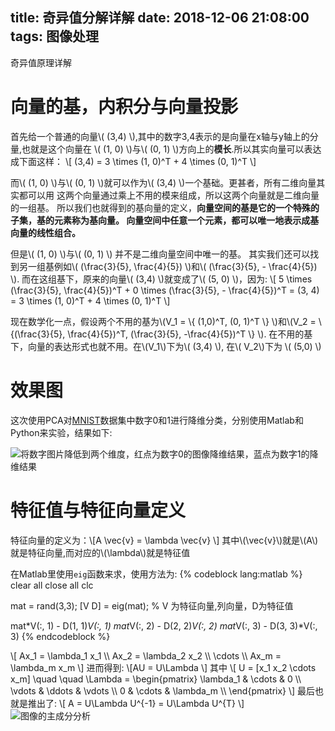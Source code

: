 title: 奇异值分解详解
date: 2018-12-06 21:08:00
tags: 图像处理
---
奇异值原理详解
<!--more-->

<script type="text/javascript" src="http://cdn.mathjax.org/mathjax/latest/MathJax.js?config=TeX-AMS-MML_HTMLorMML"></script>

# 向量的基，内积分与向量投影
首先给一个普通的向量\\( (3,4)  \\),其中的数字3,4表示的是向量在x轴与y轴上的分量,也就是这个向量在
\\( (1, 0) \\)与\\( (0, 1) \\)方向上的**模长**.所以其实向量可以表达成下面这样：
\\[
(3,4) = 3 \times (1, 0)^T + 4 \times (0, 1)^T
\\]

而\\( (1, 0) \\)与\\( (0, 1) \\)就可以作为\\( (3,4) \\)一个基础。更甚者，所有二维向量其实都可以用
这两个向量通过乘上不用的模来组成，所以这两个向量就是二维向量的一组基。
所以我们也就得到的基向量的定义，**向量空间的基是它的一个特殊的子集，基的元素称为基向量。
向量空间中任意一个元素，都可以唯一地表示成基向量的线性组合。**

但是\\( (1, 0) \\)与\\( (0, 1) \\) 并不是二维向量空间中唯一的基。
其实我们还可以找到另一组基例如\\( (\frac{3}{5}, \frac{4}{5})  \\)和\\( (\frac{3}{5}, - \frac{4}{5})  \\).
而在这组基下，原来的向量\\( (3,4) \\)就变成了\\( (5, 0) \\)，因为:
\\[
5 \times (\frac{3}{5}, \frac{4}{5})^T + 0 \times (\frac{3}{5}, - \frac{4}{5})^T = (3, 4) = 3 \times (1, 0)^T + 4 \times (0, 1)^T
\\]

现在数学化一点，假设两个不用的基为\\(V_1 = \\{ (1,0)^T, (0, 1)^T \\}  \\)和\\(V_2 = \\{(\frac{3}{5}, \frac{4}{5})^T, (\frac{3}{5}, -\frac{4}{5})^T \\}     \\).
在不用的基下，向量的表达形式也就不用。在\\(V_1\\)下为\\( (3,4) \\), 在\\( V_2\\)下为 \\( (5,0) \\)
    





# 效果图
这次使用PCA对[MNIST](http://yann.lecun.com/exdb/mnist/)数据集中数字0和1进行降维分类，分别使用Matlab和Python来实验，结果如下:

![将数字图片降低到两个维度，红点为数字0的图像降维结果，蓝点为数字1的降维结果](https://image.ibb.co/b97PmT/exp1.png)

# 特征值与特征向量定义
特征向量的定义为：\\[A \vec{v} = \lambda \vec{v} \\]
其中\\(\vec{v}\\)就是\\(A\\)就是特征向量,而对应的\\(\lambda\\)就是特征值

在Matlab里使用`eig`函数来求，使用方法为:
{% codeblock lang:matlab %}
clear all
close all
clc

mat = rand(3,3);
[V D] = eig(mat); % V 为特征向量,列向量，D为特征值

mat*V(:, 1) - D(1, 1)*V(:, 1)
mat*V(:, 2) - D(2, 2)*V(:, 2)
mat*V(:, 3) - D(3, 3)*V(:, 3)
{% endcodeblock %}

\\[
Ax_1 = \lambda_1 x_1 \\\\
Ax_2 = \lambda_2 x_2 \\\\
\cdots \\\\
Ax_m = \lambda_m x_m
\\]
进而得到:
\\[AU = U\Lambda \\]
其中
\\[
U = [x_1 x_2 \cdots x_m] \quad \quad
\Lambda = \begin{pmatrix} 
	\lambda_1   & \cdots & 0 \\\\
	\vdots      & \ddots & \vdots \\\\
	0           & \cdots & \lambda_m \\\\
\end{pmatrix}
\\]
最后也就是推出了:
\\[
A = U\Lambda U^{-1} = U\Lambda U^{T}
\\]
![图像的主成分分析](https://image.ibb.co/eZsuqy/image.png)


